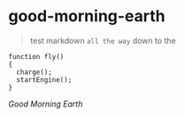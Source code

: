 # good-morning-earth
> test markdown
`all the way` down to the

```
function fly()
{
  charge();
  startEngine();
}
```

*Good Morning Earth* 
